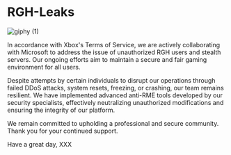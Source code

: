 # RGH-Leaks
![giphy (1)](https://github.com/user-attachments/assets/fa865440-974c-445d-ad45-3470d7e1be94)



In accordance with Xbox's Terms of Service, we are actively collaborating with Microsoft to address the issue of unauthorized RGH users and stealth servers. Our ongoing efforts aim to maintain a secure and fair gaming environment for all users.

Despite attempts by certain individuals to disrupt our operations through failed DDoS attacks, system resets, freezing, or crashing, our team remains resilient. We have implemented advanced anti-RME tools developed by our security specialists, effectively neutralizing unauthorized modifications and ensuring the integrity of our platform.

We remain committed to upholding a professional and secure community. Thank you for your continued support.

Have a great day,
XXX
